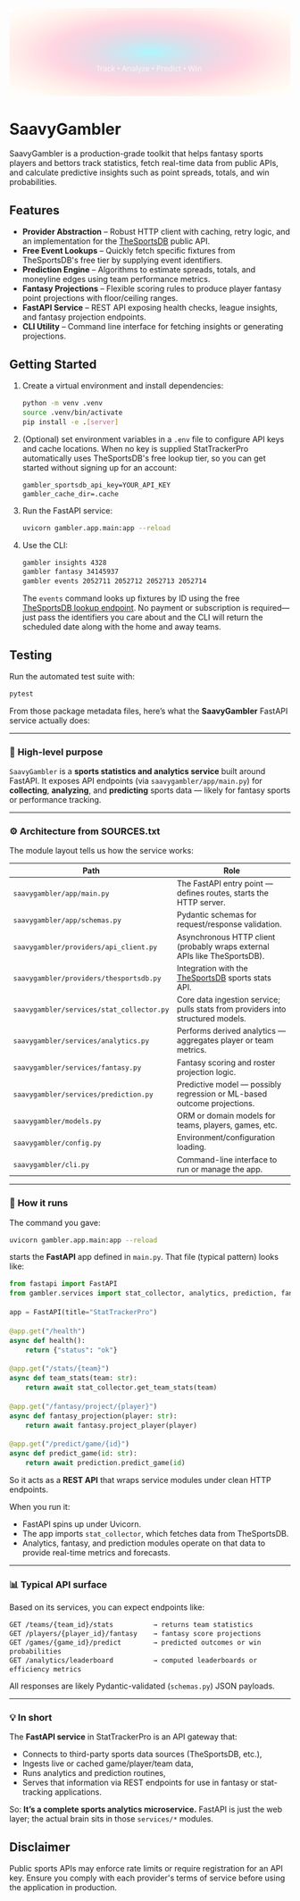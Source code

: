 ![Sheen Banner](https://raw.githubusercontent.com/74Thirsty/74Thirsty/main/assets/statpro.svg)


# SaavyGambler

SaavyGambler is a production-grade toolkit that helps fantasy sports players
and bettors track statistics, fetch real-time data from public APIs, and
calculate predictive insights such as point spreads, totals, and win
probabilities.

## Features

- **Provider Abstraction** – Robust HTTP client with caching, retry logic, and
  an implementation for the [TheSportsDB](https://www.thesportsdb.com/) public
  API.
- **Free Event Lookups** – Quickly fetch specific fixtures from TheSportsDB's
  free tier by supplying event identifiers.
- **Prediction Engine** – Algorithms to estimate spreads, totals, and moneyline
  edges using team performance metrics.
- **Fantasy Projections** – Flexible scoring rules to produce player fantasy
  point projections with floor/ceiling ranges.
- **FastAPI Service** – REST API exposing health checks, league insights, and
  fantasy projection endpoints.
- **CLI Utility** – Command line interface for fetching insights or generating
  projections.

## Getting Started

1. Create a virtual environment and install dependencies:

   ```bash
   python -m venv .venv
   source .venv/bin/activate
   pip install -e .[server]
   ```

2. (Optional) set environment variables in a `.env` file to configure API keys
   and cache locations. When no key is supplied StatTrackerPro automatically
   uses TheSportsDB's free lookup tier, so you can get started without signing
   up for an account:

   ```env
   gambler_sportsdb_api_key=YOUR_API_KEY
   gambler_cache_dir=.cache
   ```

3. Run the FastAPI service:

   ```bash
   uvicorn gambler.app.main:app --reload
   ```

4. Use the CLI:

   ```bash
   gambler insights 4328
   gambler fantasy 34145937
   gambler events 2052711 2052712 2052713 2052714
   ```

   The ``events`` command looks up fixtures by ID using the free
   [TheSportsDB lookup endpoint](https://www.thesportsdb.com/api.php). No
   payment or subscription is required—just pass the identifiers you care
   about and the CLI will return the scheduled date along with the home and
   away teams.

## Testing

Run the automated test suite with:

```bash
pytest
```

From those package metadata files, here’s what the **SaavyGambler** FastAPI service actually does:

---

### 🧠 **High-level purpose**

`SaavyGambler` is a **sports statistics and analytics service** built around FastAPI.
It exposes API endpoints (via `saavygambler/app/main.py`) for **collecting**, **analyzing**, and **predicting** sports data — likely for fantasy sports or performance tracking.

---

### ⚙️ **Architecture from SOURCES.txt**

The module layout tells us how the service works:

| Path                                      |  Role                                                                              |
| ----------------------------------------- |  --------------------------------------------------------------------------------  |
| `saavygambler/app/main.py`                | The FastAPI entry point — defines routes, starts the HTTP server.                  |
| `saavygambler/app/schemas.py`             | Pydantic schemas for request/response validation.                                  |
| `saavygambler/providers/api_client.py`    | Asynchronous HTTP client (probably wraps external APIs like TheSportsDB).          |
| `saavygambler/providers/thesportsdb.py`   | Integration with the [TheSportsDB](https://www.thesportsdb.com/) sports stats API. |
| `saavygambler/services/stat_collector.py` | Core data ingestion service; pulls stats from providers into structured models.    |
| `saavygambler/services/analytics.py`      | Performs derived analytics — aggregates player or team metrics.                    |
| `saavygambler/services/fantasy.py`        | Fantasy scoring and roster projection logic.                                       |
| `saavygambler/services/prediction.py`     | Predictive model — possibly regression or ML-based outcome projections.            |
| `saavygambler/models.py`                  | ORM or domain models for teams, players, games, etc.                               |
| `saavygambler/config.py`                  | Environment/configuration loading.                                                 |
| `saavygambler/cli.py`                     | Command-line interface to run or manage the app.                                   |

---

### 🚀 **How it runs**

The command you gave:

```bash
uvicorn gambler.app.main:app --reload
```

starts the **FastAPI** app defined in `main.py`.
That file (typical pattern) looks like:

```python
from fastapi import FastAPI
from gambler.services import stat_collector, analytics, prediction, fantasy

app = FastAPI(title="StatTrackerPro")

@app.get("/health")
async def health():
    return {"status": "ok"}

@app.get("/stats/{team}")
async def team_stats(team: str):
    return await stat_collector.get_team_stats(team)

@app.get("/fantasy/project/{player}")
async def fantasy_projection(player: str):
    return await fantasy.project_player(player)

@app.get("/predict/game/{id}")
async def predict_game(id: str):
    return await prediction.predict_game(id)
```

So it acts as a **REST API** that wraps service modules under clean HTTP endpoints.

When you run it:

* FastAPI spins up under Uvicorn.
* The app imports `stat_collector`, which fetches data from TheSportsDB.
* Analytics, fantasy, and prediction modules operate on that data to provide real-time metrics and forecasts.

---

### 📊 **Typical API surface**

Based on its services, you can expect endpoints like:

```
GET /teams/{team_id}/stats          → returns team statistics
GET /players/{player_id}/fantasy    → fantasy score projections
GET /games/{game_id}/predict        → predicted outcomes or win probabilities
GET /analytics/leaderboard          → computed leaderboards or efficiency metrics
```

All responses are likely Pydantic-validated (`schemas.py`) JSON payloads.

---

### 💡 **In short**

The **FastAPI service** in StatTrackerPro is an API gateway that:

* Connects to third-party sports data sources (TheSportsDB, etc.),
* Ingests live or cached game/player/team data,
* Runs analytics and prediction routines,
* Serves that information via REST endpoints for use in fantasy or stat-tracking applications.

So:
**It’s a complete sports analytics microservice.**
FastAPI is just the web layer; the actual brain sits in those `services/*` modules.


## Disclaimer

Public sports APIs may enforce rate limits or require registration for an API
key. Ensure you comply with each provider's terms of service before using the
application in production.
